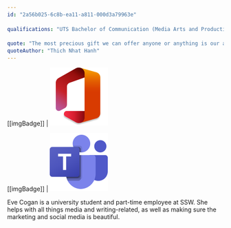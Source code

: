 ```yaml
---
id: "2a56b025-6c8b-ea11-a811-000d3a79963e"

qualifications: "UTS Bachelor of Communication (Media Arts and Production) Bachelor of Creative Intelligence and Innovation"

quote: "The most precious gift we can offer anyone or anything is our attention."
quoteAuthor: "Thich Nhat Hanh"
---
```


[Editing your profile]: https://github.com/SSWConsulting/SSW.People.Profiles/wiki/5.-Editing-profiles

[[imgBadge]]
| ![Microsoft certification](../badges/Business-microsoft-office365.png)

[[imgBadge]]
| ![Microsoft certification](../badges/Business-microsoft-office365-teams.png)


Eve Cogan is a university student and part-time employee at SSW. She helps with all things media and writing-related, as well as making sure the marketing and social media is beautiful.
